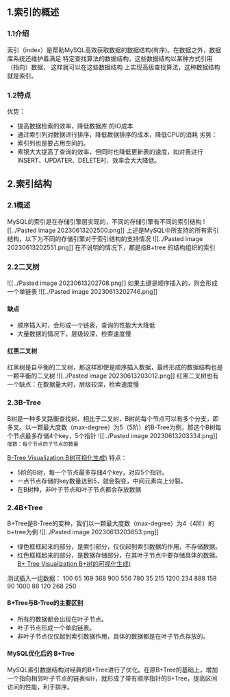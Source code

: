 ## 1.索引的概述
### 1.1介绍
索引（index）是帮助MySQL高效获取数据的数据结构(有序)。在数据之外，数据库系统还维护着满足 特定查找算法的数据结构，这些数据结构以某种方式引用（指向）数据， 这样就可以在这些数据结构 上实现高级查找算法，这种数据结构就是索引。
### 1.2特点
优势： 
+ 提高数据检索的效率，降低数据库 的IO成本
+ 通过索引列对数据进行排序，降低数据排序的成本，降低CPU的消耗
劣势：
+ 索引列也是要占用空间的。
+ 素银大大提高了查询的效率，但同时也降低更新表的速度，如对表进行INSERT、UPDATER、DELETE时、效率会大大降低。
## 2.索引结构
### 2.1概述
MySQL的索引是在存储引擎层实现的，不同的存储引擎有不同的索引结构
![[../Pasted image 20230613202500.png]]
上述是MySQL中所支持的所有索引结构，以下为不同的存储引擎对于索引结构的支持情况
![[../Pasted image 20230613202551.png]]
在不说明的情况下，都是指B+tree 的结构组织的索引

### 2.2二叉树
![[../Pasted image 20230613202708.png]]
如果主键是顺序插入的，则会形成一个单链表
![[../Pasted image 20230613202746.png]]

#### 缺点
+ 顺序插入时，会形成一个链表，查询的性能大大降低
+ 大量数据的情况下，层级较深，检索速度慢

#### 红黑二叉树
红黑树是自平衡的二叉树，那这样即使是顺序插入数据，最终形成的数据结构也是一颗平衡的二叉树
![[../Pasted image 20230613203012.png]]
红黑二叉树也有一个缺点：在数据量大时，层级较深，检索速度慢

### 2.3B-Tree
B树是一种多叉路衡查找树、相比于二叉树，B树的每个节点可以有多个分支，即多叉。以一颗最大度数（max-degree）为5（5阶）的B-Tree为例，那这个B树每个节点最多存储4个key，5个指针
![[../Pasted image 20230613203334.png]]
`度数：每个节点的子节点的数量`

[B-Tree Visualization B树可视化生成)](https://www.cs.usfca.edu/~galles/visualization/BTree.html)
特点：
+ 5阶的B树，每一个节点最多存储4个key，对应5个指针。
+ 一点节点存储的key数量达到5，就会裂变，中间元素向上分裂。
+ 在B树种，非叶子节点和叶子节点都会存放数据


### 2.4B+Tree
B+Tree是B-Tree的变种，我们以一颗最大度数（max-degree）为4（4阶）的b+tree为例
![[../Pasted image 20230613203653.png]]
+ 绿色框框起来的部分，是索引部分，仅仅起到索引数据的作用，不存储数据。
+ 红色框框起来的部分，是数据存储部分，在其叶子节点中要存储具体的数据。
[B+ Tree Visualization B+树的可视化生成)](https://www.cs.usfca.edu/~galles/visualization/BPlusTree.html)

测试插入一组数据： 100 65 169 368 900 556 780 35 215 1200 234 888 158 90 1000 88 120 268 250 

#### B+Tree与B-Tree的主要区别
+ 所有的数据都会出现在叶子节点。
+ 叶子节点形成一个单向链表。 
+ 非叶子节点仅仅起到索引数据作用，具体的数据都是在叶子节点存放的。

#### MySQL优化后的 B+Tree
MySQL索引数据结构对经典的B+Tree进行了优化。在原B+Tree的基础上，增加一个指向相邻叶子节点的链表`指针`，就形成了带有顺序指针的B+Tree，提高区间访问的性能，利于排序。
